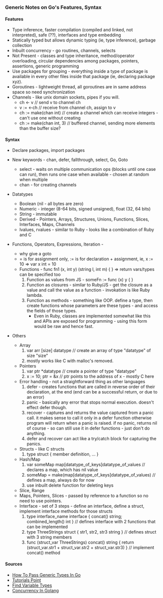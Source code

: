 ### Generic Notes on Go's Features, Syntax
#### Features
  * Type inference, faster compilation (compiled and linked, not interpreted), safe (??), interfaces and type embedding
  * Statically typed but allows dynamic typing (ie, type inference), garbage collection
  * Inbuilt concurrency - go routines, channels, selects
  * Not Present - classes and type inheritance, method/operator overloading, circular dependencies among packages, pointers, assertions, generic programming
  * Use packages for grouping - everything inside a type of package is available in every other files inside that package (ie, declaring package xyz).
  * Goroutines - lightweight thread, all goroutines are in same address space so need synchronization
  * Channels - like unix domain sockets, pipes if you will.
    - ch <- v     // send v to channel ch
    - v := <-ch   // receive from channel ch, assign to v
    - ch := make(chan int)    // create a channel which can receive integers - can't use one without creating
    - ch := make(chan int, 3)    // buffered channel, sending more elements than the buffer size?
    

#### Syntax
  * Declare packages, import packages
  * New keywords - chan, defer, fallthrough, select, Go, Goto
    - select - waits on multiple communication ops (blocks until one case can run), then runs one case when available - chosen at random when multiple
    - chan - for creating channels

  * Datatypes
    - Boolean (nil - all bytes are zero)
    - Numeric - integer (8-64 bits, signed unsigned), float (32, 64 bits)
    - String - immutable
    - Derived - Pointers, Arrays, Structures, Unions, Functions, Slices, Interfaces, Maps, Channels 
    - lvalues, rvalues - similar to Ruby - looks like a combination of Ruby and C

  * Functions, Operators, Expressions, Iteration - 
    - why give a goto
    - = is for assignment only, := is for declaration + assignment, ie, x := 10 => var x int = 10
    - Functions - func fn1 (x, int y) (string l, int m) { } => return vars/types can be specified too
      1. Function as values from JS - someFn := func (x) y { }
      2. Function as closures - similar to Ruby/JS - get the closure as a value and call the value as a function - invokation is like Ruby lambda.
      3. Function as methods - something like OOP. define a type, then create functions whose parameters are these types - and access the fields of those types.
         - Even in Ruby, classes are implemented somewhat like this and APIs are exposed for programming - using this form would be raw and hence fast.

  * Others
    - Array
      1. var arr [size] datatype // create an array of type "datatype" of size "size"
      2. mostly works like C with malloc's removed.
    - Pointers
      1. var ptr *datatype    // create a pointer of type "datatype"
      2. x := 10; ptr = &x    // ptr points to the address of x - mostly C here
    - Error handling - not a straightforward thing as other languages
      1. defer - creates functions that are called in reverse order of their declaration, at the end (end can be a successful return, or due to an error)
      2. panic - basically any error that stops normal execution. doesn't effect defer though.
      3. recover - captures and returns the value captured from a panic call. it makes sense to call it only in a defer function otherwise program will return when
         a panic is raised. if no panic, returns nil of course - so can still use it in defer functions - just don't do anything.
      4. defer and recover can act like a try/catch block for capturing the panics.
    - Structs - like C structs
      1. type <classname aka struct_variable_type> struct { member definition, ... }
    - Hash/Map
      1. var someMap map[datatype_of_keys]datatype_of_values  // declares a map, which has nil value
      2. someMap = make(map[datatype_of_keys]datatype_of_values)    // defines a map, always do for now
      3. use inbuilt delete function for deleting keys
    - Slice, Range
    - Maps, Pointers, Slices - passed by reference to a function so no need to use pointers.
    - Interface - set of 3 steps - define an interface, define a struct, implement interface methods for those structs
      1. type interface_name interface { concat() string; combined_length() int }    // defines interface with 2 functions that can be implemented
      2. type ThreeStrings struct { str1, str2, str3 string }    // defines struct with 3 string members
      3. func (struct_var ThreeStrings) concat() string { return (struct_var.str1 + struct_var.str2 + struct_var.str3) }    // implement concat() method

#### Sources
  * [How To Pass Generic Types In Go](https://medium.com/@motemen/achieving-type-generic-functions-in-go-without-using-reflections-40bc06111970)
  * [Tutorials Point](https://www.tutorialspoint.com/go/go_pointers.htm)
  * [Find Variable Types](https://www.geeksforgeeks.org/different-ways-to-find-the-type-of-variable-in-golang/)
  * [Concurrency In Golang](https://tour.golang.org/concurrency/1)
